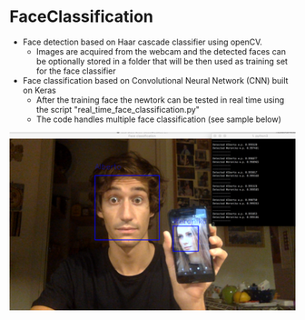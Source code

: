 # FaceClassification
- Face detection based on Haar cascade classifier using openCV.
	- Images are acquired from the webcam and the detected faces can be optionally stored in a folder that will be then used as training set for the face classifier
- Face classification based on Convolutional Neural Network (CNN) built on Keras
	- After the training face the newtork can be tested in real time using the script "real_time_face_classification.py"
	- The code handles multiple face classification (see sample below)

![Alt text](https://github.com/AlbertoLanaro/FaceClassification/blob/master/screenshots/example.png "Real-time multiple face classification example")
